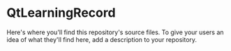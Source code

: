 # QtLearningRecord
Here's where you'll find this repository's source files. To give your users an idea of what they'll find here, add a description to your repository. 
